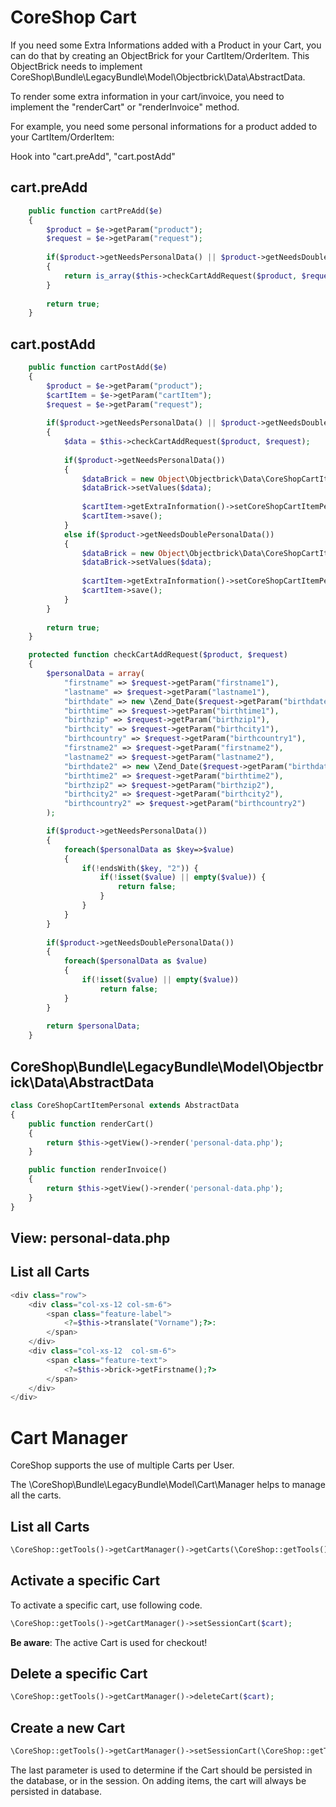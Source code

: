 # CoreShop Cart

If you need some Extra Informations added with a Product in your Cart, you can do that by creating an ObjectBrick for your CartItem/OrderItem. This ObjectBrick needs to implement CoreShop\Bundle\LegacyBundle\Model\Objectbrick\Data\AbstractData.

To render some extra information in your cart/invoice, you need to implement the "renderCart" or "renderInvoice" method.

For example, you need some personal informations for a product added to your CartItem/OrderItem:

Hook into "cart.preAdd", "cart.postAdd"

## cart.preAdd
```php
    public function cartPreAdd($e)
    {
        $product = $e->getParam("product");
        $request = $e->getParam("request");
        
        if($product->getNeedsPersonalData() || $product->getNeedsDoublePersonalData())
        {
            return is_array($this->checkCartAddRequest($product, $request));
        }
        
        return true;
    }
```

## cart.postAdd
```php
    public function cartPostAdd($e)
    {
        $product = $e->getParam("product");
        $cartItem = $e->getParam("cartItem");
        $request = $e->getParam("request");
        
        if($product->getNeedsPersonalData() || $product->getNeedsDoublePersonalData())
        {
            $data = $this->checkCartAddRequest($product, $request);
            
            if($product->getNeedsPersonalData())
            {
                $dataBrick = new Object\Objectbrick\Data\CoreShopCartItemPersonal($cartItem);
                $dataBrick->setValues($data);
                
                $cartItem->getExtraInformation()->setCoreShopCartItemPersonal($dataBrick);
                $cartItem->save();
            }
            else if($product->getNeedsDoublePersonalData())
            {
                $dataBrick = new Object\Objectbrick\Data\CoreShopCartItemPersonalDouble($cartItem);
                $dataBrick->setValues($data);
                
                $cartItem->getExtraInformation()->setCoreShopCartItemPersonalDouble($dataBrick);
                $cartItem->save();
            }
        }
        
        return true;
    }

    protected function checkCartAddRequest($product, $request)
    {
        $personalData = array(
            "firstname" => $request->getParam("firstname1"),
            "lastname" => $request->getParam("lastname1"),
            "birthdate" => new \Zend_Date($request->getParam("birthdate1")),
            "birthtime" => $request->getParam("birthtime1"),
            "birthzip" => $request->getParam("birthzip1"),
            "birthcity" => $request->getParam("birthcity1"),
            "birthcountry" => $request->getParam("birthcountry1"),
            "firstname2" => $request->getParam("firstname2"),
            "lastname2" => $request->getParam("lastname2"),
            "birthdate2" => new \Zend_Date($request->getParam("birthdate2")),
            "birthtime2" => $request->getParam("birthtime2"),
            "birthzip2" => $request->getParam("birthzip2"),
            "birthcity2" => $request->getParam("birthcity2"),
            "birthcountry2" => $request->getParam("birthcountry2")
        );

        if($product->getNeedsPersonalData())
        {
            foreach($personalData as $key=>$value)
            {
                if(!endsWith($key, "2")) {
                    if(!isset($value) || empty($value)) {
                        return false;
                    }
                }
            }
        }
        
        if($product->getNeedsDoublePersonalData())
        {
            foreach($personalData as $value)
            {
                if(!isset($value) || empty($value))
                    return false;
            }
        }
        
        return $personalData;
    }
```

## CoreShop\Bundle\LegacyBundle\Model\Objectbrick\Data\AbstractData

```php
class CoreShopCartItemPersonal extends AbstractData
{
    public function renderCart()
    {
        return $this->getView()->render('personal-data.php');
    }

    public function renderInvoice()
    {
        return $this->getView()->render('personal-data.php');
    }
}
```

## View: personal-data.php

## List all Carts

```php
<div class="row">
    <div class="col-xs-12 col-sm-6">
        <span class="feature-label">
            <?=$this->translate("Vorname");?>:
        </span>
    </div>
    <div class="col-xs-12  col-sm-6">
        <span class="feature-text">
            <?=$this->brick->getFirstname();?>
        </span>
    </div>
</div>
```

# Cart Manager

CoreShop supports the use of multiple Carts per User.

The \CoreShop\Bundle\LegacyBundle\Model\Cart\Manager helps to manage all the carts.

## List all Carts
```php
\CoreShop::getTools()->getCartManager()->getCarts(\CoreShop::getTools()->getUser());
```

## Activate a specific Cart

To activate a specific cart, use following code.

```php
\CoreShop::getTools()->getCartManager()->setSessionCart($cart);
```

**Be aware**: The active Cart is used for checkout!

## Delete a specific Cart

```php
\CoreShop::getTools()->getCartManager()->deleteCart($cart);
```

## Create a new Cart

```php
\CoreShop::getTools()->getCartManager()->setSessionCart(\CoreShop::getTools()->getCartManager()->createCart("default", \CoreShop::getTools()->getUser(), \CoreShop\Bundle\LegacyBundle\Model\Shop::getShop(), true));
```

The last parameter is used to determine if the Cart should be persisted in the database, or in the session. On adding items, the cart will always be persisted in database.


